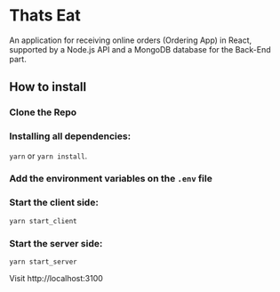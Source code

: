 # Thats Eat
An application for receiving online orders (Ordering App) in React, supported by a Node.js API and a MongoDB database for the Back-End part.

## How to install

### Clone the Repo
### Installing all dependencies:
```yarn``` or ```yarn install```.
### Add the environment variables on the ```.env``` file
### Start the client side:
```yarn start_client```
### Start the server side:
```yarn start_server```

Visit http://localhost:3100
